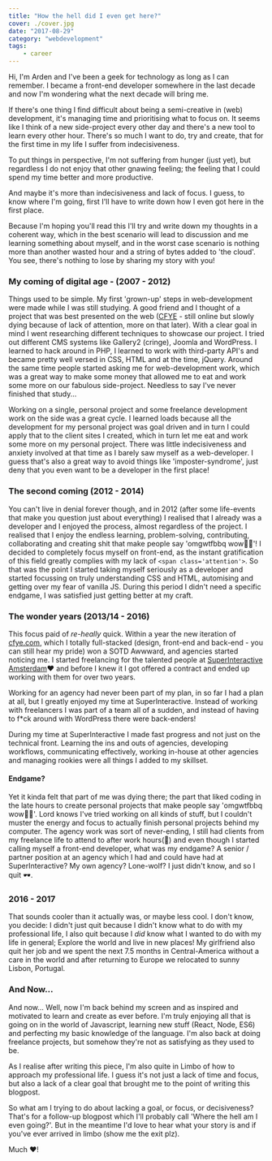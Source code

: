 ```yaml
---
title: "How the hell did I even get here?"
cover: ./cover.jpg
date: "2017-08-29"
category: "webdevelopment"
tags:
    - career
---
```


Hi, I'm Arden and I've been a geek for technology as long as I can remember. I became a front-end developer somewhere in the last decade and now I'm wondering what the next decade will bring me. 

If there's one thing I find difficult about being a semi-creative in (web) development, it's managing time and prioritising what to focus on. It seems like I think of a new side-project every other day and there's a new tool to learn every other hour. There's so much I want to do, try and create, that for the first time in my life I suffer from indecisiveness. 

To put things in perspective, I'm not suffering from hunger (just yet), but regardless I do not enjoy that other gnawing feeling; the feeling that I could spend my time better and more productive.

And maybe it's more than indecisiveness and lack of focus. I guess, to know where I'm going, first I'll have to write down how I even got here in the first place.

Because I'm hoping you'll read this I'll try and write down my thoughts in a coherent way, which in the best scenario will lead to discussion and me learning something about myself, and in the worst case scenario is nothing more than another wasted hour and a string of bytes added to 'the cloud'. You see, there's nothing to lose by sharing my story with you! 

### My coming of digital age - (2007 - 2012)
Things used to be simple. My first 'grown-up' steps in web-development were made while I was still studying. A good friend and I thought of a project that was best presented on the web ([CFYE](http://cfye.com) - still online but slowly dying because of lack of attention, more on that later). With a clear goal in mind I went researching different techniques to showcase our project. I tried out different CMS systems like Gallery2 (cringe), Joomla and WordPress. I learned to hack around in PHP, I learned to work with third-party API's and became pretty well versed in CSS, HTML and at the time, jQuery. Around the same time people started asking me for web-development work, which was a great way to make some money that allowed me to eat and work some more on our fabulous side-project. Needless to say I've never finished that study...

Working on a single, personal project and some freelance development work on the side was a great cycle. I learned loads because all the development for my personal project was goal driven and in turn I could apply that to the client sites I created, which in turn let me eat and work some more on my personal project. There was little indecisiveness and anxiety involved at that time as I barely saw myself as a web-developer. I guess that's also a great way to avoid things like 'imposter-syndrome', just deny that you even want to be a developer in the first place! 

### The second coming (2012 - 2014)
You can't live in denial forever though, and in 2012 (after some life-events that make you question just about everything) I realised that I already was a developer and I enjoyed the process, almost regardless of the project. I realised that I enjoy the endless learning, problem-solving, contributing, collaborating and creating shit that make people say 'omgwtfbbq wow👌🏼'!
I decided to completely focus myself on front-end, as the instant gratification of this field greatly complies with my lack of `<span class='attention'>`.
So that was the point I started taking myself seriously as a developer and started focussing on truly understanding CSS and HTML, automising and getting over my fear of vanilla JS. During this period I didn't need a specific endgame, I was satisfied just getting better at my craft.

### The wonder years (2013/14 - 2016)

This focus paid of *re-heally* quick. Within a year the new iteration of [cfye.com](http://cfye.com), which I totally full-stacked (design, front-end and back-end - you can still hear my pride) won a SOTD Awwward, and agencies started noticing me. I started freelancing for the talented people at [SuperInteractive Amsterdam](http://superinteractive.com)❤️ and before I knew it I got offered a contract and ended up working with them for over two years. 

Working for an agency had never been part of my plan, in so far I had a plan at all, but I greatly enjoyed my time at SuperInteractive. Instead of working with freelancers I was part of a team all of a sudden, and instead of having to f*ck around with WordPress there were back-enders! 

During my time at SuperInteractive I made fast progress and not just on the technical front. Learning the ins and outs of agencies, developing workflows, communicating effectively, working in-house at other agencies and managing rookies were all things I added to my skillset.

#### Endgame?

Yet it kinda felt that part of me was dying there; the part that liked coding in the late hours to create personal projects that make people say 'omgwtfbbq wow👌🏼'. Lord knows I've tried working on all kinds of stuff, but I couldn't muster the energy and focus to actually finish personal projects behind my computer. The agency work was sort of never-ending, I still had clients from my freelance life to attend to after work hours(🤑) and even though I started calling myself a front-end developer, what was my endgame? A senior / partner position at an agency which I had and could have had at SuperInteractive? My own agency? Lone-wolf? I just didn't know, and so I quit 🕶️.

### 2016 - 2017
That sounds cooler than it actually was, or maybe less cool. I don't know, you decide: I didn't just quit because I didn't know what to do with my professional life, I also quit because I *did* know what I wanted to do with my life in general; Explore the world and live in new places! My girlfriend also quit her job and we spent the next 7.5 months in Central-America without a care in the world and after returning to Europe we relocated to sunny Lisbon, Portugal. 

### And Now... 
And now... Well, now I'm back behind my screen and as inspired and motivated to learn and create as ever before. I'm truly enjoying all that is going on in the world of Javascript, learning new stuff (React, Node, ES6) and perfecting my basic knowledge of the language. I'm also back at doing freelance projects, but somehow they're not as satisfying as they used to be.  

As I realise after writing this piece, I'm also quite in Limbo of how to approach my professional life. I guess it's not just a lack of time and focus, but also a lack of a clear goal that brought me to the point of writing this blogpost. 

So what am I trying to do about lacking a goal, or focus, or decisiveness? That's for a follow-up blogpost which I'll probably call 'Where the hell am I even going?'. 
But in the meantime I'd love to hear what your story is and if you've ever arrived in limbo (show me the exit plz). 

Much ❤️!